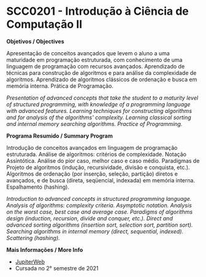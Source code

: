 # SCC0201 - Introdução à Ciência de Computação II


**Objetivos / Objectives**

Apresentação de conceitos avançados que levem o aluno a uma maturidade em programação estruturada, com conhecimento de uma linguagem de programação com recursos avançados. Aprendizado de técnicas para construção de algoritmos e para análise da complexidade de algoritmos. Aprendizado de algoritmos clássicos de ordenação e busca em memória interna. Prática de Programação.
 
_Presentation of advanced concepts that take the student to a maturity level of structured programming, with knowledge of a programming language with advanced features. Learning techniques for constructing algorithms and for analysis of the algorithms' complexity. Learning classical sorting and internal memory searching algorithms. Practice of Programming._


**Programa Resumido / Summary Program**

Introdução de conceitos avançados em linguagem de programação estruturada. Análise de algoritmos: critérios de complexidade. Notação Assintótica. Análise do pior caso, melhor caso e caso médio. Paradigmas de Projeto de algoritmos (indução, recursividade, divisão e conquista, etc.). Algoritmos de ordenação (por inserção, seleção, partição) diretos e avançados, e de busca (direta, seqüencial, indexada) em memória interna. Espalhamento (hashing).
 
_Introduction to advanced concepts in structured programming language. Analysis of algorithms: complexity criteria. Asymptotic notation. Analysis on the worst case, best case and average case. Paradigms of algorithms design (induction, recursion, divide and conquer, etc.). Direct and advanced sorting algorithms (insertion sort, selection sort, partition sort). Searching algorithms in internal memory (direct, sequential, indexed). Scattering (hashing)._


**Mais Informações / More Info**

- [JupiterWeb](https://uspdigital.usp.br/jupiterweb/obterDisciplina?sgldis=SCC0201&codcur=55041&codhab=0)
- Cursada no 2° semestre de 2021
